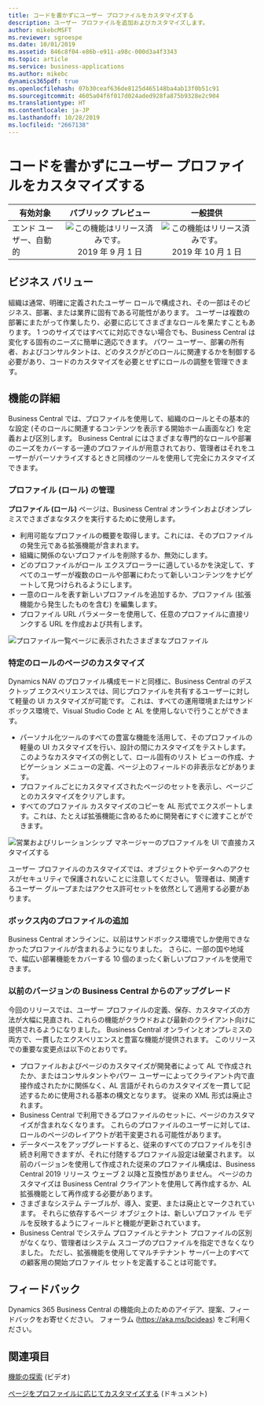 ```yaml
---
title: コードを書かずにユーザー プロファイルをカスタマイズする
description: ユーザー プロファイルを追加およびカスタマイズします。
author: mikebcMSFT
ms.reviewer: sgroespe
ms.date: 10/01/2019
ms.assetid: 846c8f04-e86b-e911-a98c-000d3a4f3343
ms.topic: article
ms.service: business-applications
ms.author: mikebc
dynamics365pdf: true
ms.openlocfilehash: 07b30ceaf636de8125d465148ba4ab13f0b51c91
ms.sourcegitcommit: 4605a04f6f017d024aded928fa875b9328e2c904
ms.translationtype: HT
ms.contentlocale: ja-JP
ms.lasthandoff: 10/28/2019
ms.locfileid: "2667138"
---
```

# <a name="customize-user-profiles-without-writing-code"></a>コードを書かずにユーザー プロファイルをカスタマイズする


| 有効対象    |  パブリック プレビュー | 一般提供 | 
| ---------- | :----------: |:----------: |
|エンド ユーザー、自動的|![この機能はリリース済みです。](/dynamics365-release-plan/media/green-checkmark.png "この機能はリリース済みです。") 2019 年 9 月 1 日| ![この機能はリリース済みです。](/dynamics365-release-plan/media/green-checkmark.png "この機能はリリース済みです。") 2019 年 10 月 1 日|


## <a name="business-value"></a>ビジネス バリュー
<!-- bv start -->
組織は通常、明確に定義されたユーザー ロールで構成され、その一部はそのビジネス、部署、または業界に固有である可能性があります。 ユーザーは複数の部署にまたがって作業したり、必要に応じてさまざまなロールを果たすこともあります。 1 つのサイズではすべてに対応できない場合でも、Business Central は変化する固有のニーズに簡単に適応できます。 パワー ユーザー、部署の所有者、およびコンサルタントは、どのタスクがどのロールに関連するかを制御する必要があり、コードのカスタマイズを必要とせずにロールの調整を管理できます。
<!-- bv end -->



## <a name="feature-details"></a>機能の詳細
<!--feature detail start -->
Business Central では、プロファイルを使用して、組織のロールとその基本的な設定 (そのロールに関連するコンテンツを表示する開始ホーム画面など) を定義および区別します。 Business Central にはさまざまな専門的なロールや部署のニーズをカバーする一連のプロファイルが用意されており、管理者はそれをユーザーがパーソナライズするときと同様のツールを使用して完全にカスタマイズできます。

### <a name="administration-of-profiles-roles"></a>プロファイル (ロール) の管理
**プロファイル (ロール)** ページは、Business Central オンラインおよびオンプレミスでさまざまなタスクを実行するために使用します。

 - 利用可能なプロファイルの概要を取得します。これには、そのプロファイルの発生元である拡張機能が含まれます。
 - 組織に関係のないプロファイルを削除するか、無効にします。
 - どのプロファイルがロール エクスプローラーに適しているかを決定して、すべてのユーザーが複数のロールや部署にわたって新しいコンテンツをナビゲートして見つけられるようにします。
 - 一意のロールを表す新しいプロファイルを追加するか、プロファイル (拡張機能から発生したものを含む) を編集します。
 - プロファイル URL パラメーターを使用して、任意のプロファイルに直接リンクする URL を作成および共有します。

![プロファイル一覧ページに表示されたさまざまなプロファイル](media/profiles-list.png "プロファイル一覧ページに表示されたさまざまなプロファイル")

### <a name="customizing-pages-for-a-specific-role"></a>特定のロールのページのカスタマイズ
Dynamics NAV のプロファイル構成モードと同様に、Business Central のデスクトップ エクスペリエンスでは、同じプロファイルを共有するユーザーに対して軽量の UI カスタマイズが可能です。 これは、すべての運用環境またはサンドボックス環境で、Visual Studio Code と AL を使用しないで行うことができます。

  - パーソナル化ツールのすべての豊富な機能を活用して、そのプロファイルの軽量の UI カスタマイズを行い、設計の間にカスタマイズをテストします。 このようなカスタマイズの例として、ロール固有のリスト ビューの作成、ナビゲーション メニューの定義、ページ上のフィールドの非表示などがあります。
 - プロファイルごとにカスタマイズされたページのセットを表示し、ページごとのカスタマイズをクリアします。
 - すべてのプロファイル カスタマイズのコピーを AL 形式でエクスポートします。これは、たとえば拡張機能に含めるために開発者にすぐに渡すことができます。

![営業およびリレーションシップ マネージャーのプロファイルを UI で直接カスタマイズする](media/customize-profile.png "営業およびリレーションシップ マネージャーのプロファイルを UI で直接カスタマイズする")

ユーザー プロファイルのカスタマイズでは、オブジェクトやデータへのアクセスがセキュリティで保護されないことに注意してください。 管理者は、関連するユーザー グループまたはアクセス許可セットを依然として適用する必要があります。

### <a name="more-profiles-in-the-box"></a>ボックス内のプロファイルの追加
Business Central オンラインに、以前はサンドボックス環境でしか使用できなかったプロファイルが含まれるようになりました。 さらに、一部の国や地域で、幅広い部署機能をカバーする 10 個のまったく新しいプロファイルを使用できます。

### <a name="upgrading-from-an-earlier-version-of-business-central"></a>以前のバージョンの Business Central からのアップグレード
今回のリリースでは、ユーザー プロファイルの定義、保存、カスタマイズの方法が大幅に見直され、これらの機能がクラウドおよび最新のクライアント向けに提供されるようになりました。 Business Central オンラインとオンプレミスの両方で、一貫したエクスペリエンスと豊富な機能が提供されます。 このリリースでの重要な変更点は以下のとおりです。

 - プロファイルおよびページのカスタマイズが開発者によって AL で作成されたか、またはコンサルタントやパワー ユーザーによってクライアント内で直接作成されたかに関係なく、AL 言語がそれらのカスタマイズを一貫して記述するために使用される基本の構文となります。 従来の XML 形式は廃止されます。
 - Business Central で利用できるプロファイルのセットに、ページのカスタマイズが含まれなくなります。 これらのプロファイルのユーザーに対しては、ロールのページのレイアウトが若干変更される可能性があります。
 - データベースをアップグレードすると、従来のすべてのプロファイルを引き続き利用できますが、それに付随するプロファイル設定は破棄されます。 以前のバージョンを使用して作成された従来のプロファイル構成は、Business Central 2019 リリース ウェーブ 2 以降と互換性がありません。 ページのカスタマイズは Business Central クライアントを使用して再作成するか、AL 拡張機能として再作成する必要があります。
 - さまざまなシステム テーブルが、導入、変更、または廃止とマークされています。 それらに依存するページ オブジェクトは、新しいプロファイル モデルを反映するようにフィールドと機能が更新されています。
 - Business Central でシステム プロファイルとテナント プロファイルの区別がなくなり、管理者はシステム スコープのプロファイルを指定できなくなりました。 ただし、拡張機能を使用してマルチテナント サーバー上のすべての顧客用の開始プロファイル セットを定義することは可能です。
<!--feature detail end -->






## <a name="tell-us-what-you-think"></a>フィードバック
Dynamics 365 Business Central の機能向上のためのアイデア、提案、フィードバックをお寄せください。 フォーラム (https://aka.ms/bcideas) をご利用ください。




## <a name="see-also"></a>関連項目
[機能の探索](https://aka.ms/ROGBC19RW2ROV12) (ビデオ)

[ページをプロファイルに応じてカスタマイズする](https://docs.microsoft.com/dynamics365/business-central/ui-personalization-manage) (ドキュメント)
